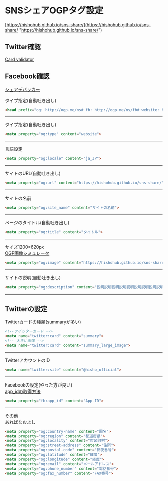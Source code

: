 # SNSシェアOGPタグ設定

[https://hishohub.github.io/sns-share/](https://hishohub.github.io/sns-share/ "https://hishohub.github.io/sns-share/")

## Twitter確認
[Card validator](https://cards-dev.twitter.com/validator "Card validator")
## Facebook確認
[シェアデバッカー](https://developers.facebook.com/tools/debug/sharing/?q=https%3A%2F%2Fhishohub.github.io%2Fsns-share%2F "シェアデバッカー")


タイプ指定(自動吐き出し)
```html
<head prefix="og: http://ogp.me/ns# fb: http://ogp.me/ns/fb# website: http://ogp.me/ns/website#">
```
***
タイプ指定(自動吐き出し)
```html
<meta property="og:type" content="website">
```
***
言語設定
```html
<meta property="og:locale" content="ja_JP">
```
***
サイトのURL(自動吐き出し)
```html
<meta property="og:url" content="https://hishohub.github.io/sns-share/">
```
***
サイトの名前
```html
<meta property="og:site_name" content="サイトの名前">
```
***
ページのタイトル(自動吐き出し)
```html
<meta property="og:title" content="タイトル">
```
***
サイズ1200*620px   
[OGP画像シミュレータ](http://ogimage.tsmallfield.com/ "OGP画像シミュレータ")
```html
<meta property="og:image" content="https://hishohub.github.io/sns-share/assets/img/screenshot/screenshot.png">
```
***
サイトの説明(自動吐き出し)
```html
<meta property="og:description" content="説明説明説明説明説明説明説明説明説明説明説明説明説明説明">
```
***
## Twitterの設定
Twitterカードの種類(summaryが多い)
```html
<!--ツイッターカード -->
<meta name="twitter:card" content="summary">
<!-- 大きい画像 -->
<meta name="twitter:card" content="summary_large_image">
```
***
TwitterアカウントのID
```html
<meta name="twitter:site" content="@hisho_official">
```
***
Facebookの設定(やった方が良い)   
[app_idの取得方法](https://pasolack.com/sns/facebook-developer-entry/ "app_idの取得方法")
```html
<meta property="fb:app_id" content="App-ID">
```
***
その他   
あればなおよし
```html
<meta property="og:country-name" content="国名">
<meta property="og:region" content="都道府県">
<meta property="og:locality" content="市区町村">
<meta property="og:street-address" content="住所">
<meta property="og:postal-code" content="郵便番号">
<meta property="og:latitude" content="緯度">
<meta property="og:longitude" content="経度">
<meta property="og:email" content="メールアドレス">
<meta property="og:phone_number" content="電話番号">
<meta property="og:fax_number" content="FAX番号">
```